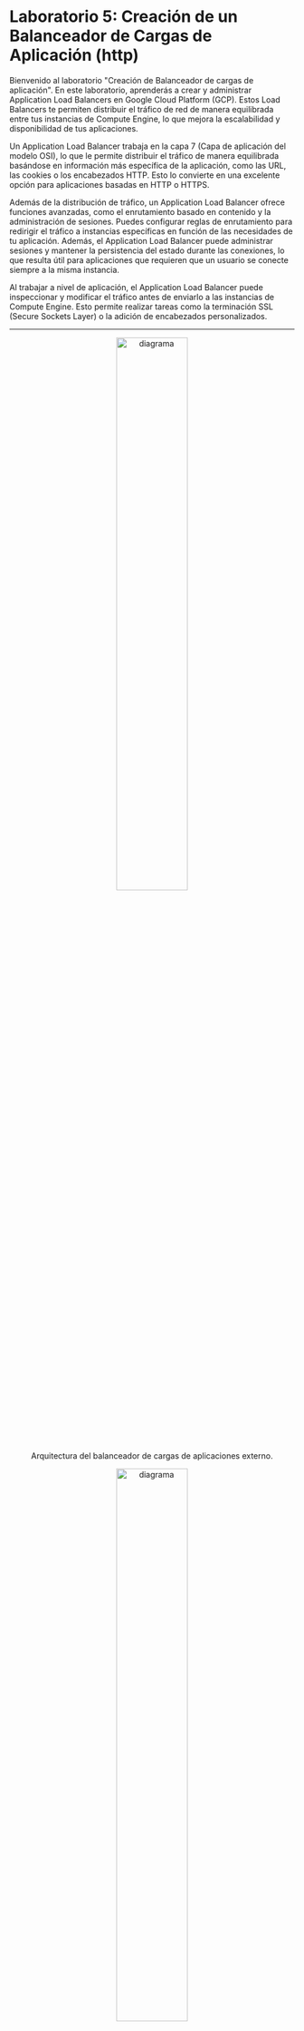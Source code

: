 # Laboratorio 5: Creación de un Balanceador de Cargas de Aplicación (http)

Bienvenido al laboratorio "Creación de Balanceador de cargas de aplicación". En este laboratorio, aprenderás a crear y administrar Application Load Balancers en Google Cloud Platform (GCP). Estos Load Balancers te permiten distribuir el tráfico de red de manera equilibrada entre tus instancias de Compute Engine, lo que mejora la escalabilidad y disponibilidad de tus aplicaciones.

Un Application Load Balancer trabaja en la capa 7 (Capa de aplicación del modelo OSI), lo que le permite distribuir el tráfico de manera equilibrada basándose en información más específica de la aplicación, como las URL, las cookies o los encabezados HTTP. Esto lo convierte en una excelente opción para aplicaciones basadas en HTTP o HTTPS.

Además de la distribución de tráfico, un Application Load Balancer ofrece funciones avanzadas, como el enrutamiento basado en contenido y la administración de sesiones. Puedes configurar reglas de enrutamiento para redirigir el tráfico a instancias específicas en función de las necesidades de tu aplicación. Además, el Application Load Balancer puede administrar sesiones y mantener la persistencia del estado durante las conexiones, lo que resulta útil para aplicaciones que requieren que un usuario se conecte siempre a la misma instancia.

Al trabajar a nivel de aplicación, el Application Load Balancer puede inspeccionar y modificar el tráfico antes de enviarlo a las instancias de Compute Engine. Esto permite realizar tareas como la terminación SSL (Secure Sockets Layer) o la adición de encabezados personalizados.

---


<p align="center">
  <img src="./imagenes/diagrama.png" alt="diagrama" width="50%" height="50%">
</p>

<p align="center">
  Arquitectura del balanceador de cargas de aplicaciones externo.
</p>


<p align="center">
  <img src="./imagenes/diagrama2.png" alt="diagrama" width="50%" height="50%">
</p>

<p align="center">
  Arquitectura basado en rutas con balanceadores de cargas de aplicaciones internos.
</p>

## Antes de comenzar
Antes de comenzar este laboratorio, es necesario que tengas una cuenta en GCP y conozcas los conceptos básicos de la plataforma.

## Objetivo
En este lab, aprenderás cómo crear y configurar un balanceador de carga de aplicación para distribuir el trabajo en diferentes máquinas virtuales de GCE. También aprenderás a crear algunos de los recursos necesarios para poder poner en marcha el LB tales como:

  - Una plantilla de instancias
  - Un grupo de instancias administrado (que usará  la plantilla de instancias)
  - Una regla de firewall
  - Una Ip Externa estática
  - Un recurso de verificación de estado (health-check)
  - Un servicio de backend, que es a donde se mandará el tráfico desde el LB (a éste será asociado el grupo de instancias)
  - Un mapa de URLs, que servirá para enrutar las solicitudes entrantes al servicio de backend indicado
  - Crea un Proxy HTTP de destino, que servirá para enrutar las solicitudes al mapa de URLs
  - Una regla de reenvío global, que servirá para enrutar las solicitudes entrantes al proxy

  
Después de completar este lab, podrás:

Tener los conocimientos para crear los recursos necesarios para poner en marcha un Balanceador de aplicación.
Entender el uso y aplicación de un Balanceador de aplicación (http).

## Instrucciones


Este Lab tiene dos modalidades: 

---
### Modalidad Paso a Paso

Ejecutar de forma manual cada una de las instrucciones, lo que permite visualizar y explorar el avance desde la consola. Para ello ejecuta los siguientes pasos:



### Creación de recursos para el Load Balancer de aplicación

1. Crear la plantilla que se usará para el balanceador de cargas:

```
gcloud compute instance-templates create lb-backend-template \
   --region=us-east4 \
   --network=default \
   --subnet=default \
   --tags=allow-health-check \
   --machine-type=e2-medium \
   --image-family=debian-11 \
   --image-project=debian-cloud \
   --metadata=startup-script='#!/bin/bash
     apt-get update
     apt-get install apache2 -y
     a2ensite default-ssl
     a2enmod ssl
     vm_hostname="$(curl -H "Metadata-Flavor:Google" \
     http://169.254.169.254/computeMetadata/v1/instance/name)"
     echo "Página mostrada desde la vm: $vm_hostname" | \
     tee /var/www/html/index.html
     systemctl restart apache2'
```

2. Crea un grupo de instancias administrado basado en la plantilla:

```
gcloud compute instance-groups managed create lb-backend-group \
   --template=lb-backend-template --size=2 --zone=us-east4-a 
```

3. Crea una regla de firewall que nos servirá para permitir el acceso del health check a las vms.

```
gcloud compute firewall-rules create fw-allow-health-check \
  --network=default \
  --action=allow \
  --direction=ingress \
  --source-ranges=130.211.0.0/22,35.191.0.0/16 \
  --target-tags=allow-health-check \
  --rules=tcp:80
```

Nota: La regla de entrada permite el tráfico de los sistemas de verificación de estado de Google Cloud (130.211.0.0/22 y 35.191.0.0/16). Con la etiqueta de destino allow-health-check podremos identificar las vms a las que afectará la regla.


4. Ahora es necesario configurar una dirección IP externa, estática y global que usarán los usuarios para llegar al balanceador de cargas:

```
gcloud compute addresses create lb-ipv4-1 \
  --ip-version=IPV4 \
  --global
```

Con la siguiente instrucción podemos obtener la dirección ip 

```
gcloud compute addresses describe lb-ipv4-1 \
  --format="get(address)" \
  --global
```

5. Crea una verificación de estado para el balanceador de cargas:

```
gcloud compute health-checks create http http-basic-check \
  --port 80
```

6. Crea un servicio de backend:

```
gcloud compute backend-services create web-backend-service \
  --protocol=HTTP \
  --port-name=http \
  --health-checks=http-basic-check \
  --global
```

7. Agrega tu grupo de instancias como backend al servicio de backend:

```
gcloud compute backend-services add-backend web-backend-service \
  --instance-group=lb-backend-group \
  --instance-group-zone=us-east4-a \
  --global
```

8. Crea un mapa de URLs para enrutar las solicitudes entrantes al servicio de backend predeterminado:

```
gcloud compute url-maps create web-map-http \
    --default-service web-backend-service
```

9. Crea un Proxy HTTP de destino para enrutar las solicitudes a tu mapa de URLs:

```
gcloud compute target-http-proxies create http-lb-proxy \
    --url-map web-map-http
```

10. Crea una regla de reenvío global para enrutar las solicitudes entrantes al proxy:

```
gcloud compute forwarding-rules create http-content-rule \
    --address=lb-ipv4-1\
    --global \
    --target-http-proxy=http-lb-proxy \
    --ports=80
```




### Prueba el tráfico enviado al balanceador y de ahí a las instancias.

Ahora que ya tienes todo configurado para el servicio de balanceo de cargas, podemos comenzar a enviar tráfico a la ip estática externa y ver cómo se distribuye el tráfico a las diferentes instancias.

### Validar que las VMs que conforman el Backend del balanceador de carga están en buen estado

1. Primero obtendremos el nombre del backend de nuestro load_balancer de nombre web-map-http y lo almacenaremos en una variable

`BACKEND_NAME=$(gcloud compute url-maps describe web-map-http --format="value(defaultService.basename())")`

2. Validamos que el nombre se haya obtenido correctamente

`echo $BACKEND_NAME`

3. Ahora si podemos obtener la salud de las instancias del backend con la siguiente instrucción

`gcloud compute backend-services get-health $BACKEND_NAME  --global`


La salida debe de verse de forma similar a la siguiente imagen.

<p align="center">
  <img src="./imagenes/validacion1.png" alt="validacion" width="50%" height="50%">
</p>

4. Almacenaremos la dirección IP externa en una variable de entorno:

`IPEXTERNA_LB=$(gcloud compute forwarding-rules describe http-content-rule --global --format="value(IPAddress)")`

3. Muestra la dirección IP externa:

`echo $IPEXTERNA_LB`

4.- Utilizaremos el comando curl para acceder a la dirección IP externa y veamos que contenido nos entrega en diferentes peticiones

`for ((i=1; i<=10; i++)); do curl -m1 $IPEXTERNA_LB; done`

La respuesta del comando curl se alterna de manera aleatoria entre las tres instancias. Si al principio la respuesta es incorrecta, esperar unos segundos a que toda la configuración se cargue por completo y las instancias estén en buen estado antes de volver a intentarlo.


## ***¡Felicidades!***

Ahora ya has entendido como crear y configurar un Balanceador de Carga de aplicación y has podido comprobar como se realiza la distribución de tráfico desde una misma IP a cada una de las instancias que tenemos como backend.


---
### Modalidad Automática

Ejecutar de forma automática mediante un shell script. Lo que permitirá ver el resultado del laboratorio, pero realizandolo de forma automática mediante un script. Para ello ejecuta los siguientes pasos:


1. Asegúrate de tener acceso a la CLI de GCP.
2. Abre la consola de cloud shell en GCP.
3. Clona este repositorio y accede a la carpeta "Lab5_Apllication_LB".
4. Ejecuta el script `create_application_lb.sh` para crear todos los recursos necesarios para probar el load balancer de aplicación.
5. Verifica que puedas accesar a las vms desde un navegador y que también puedas acceder al LB con la IP estática generada.

## Validaciones


Si se desea realizar las validaciones de forma automática, entonces sólo ejecutar el script `validar_lab.sh`


## Archivos
Este laboratorio incluye los siguientes archivos:
- `create_application_lb.sh`: script para crear los recursos necesarios para el Load Balancer de Aplicación
- `validar_lab.sh`: Valida que se hayan completado los objetivos del lab correctamente
- `limpiar_lab.sh`: Este script ayuda e aliminar los recursos aprovisionados en este lab y evitar cargos extras en nuestra cuenta

---

## Ayuda de Comandos utilizados

- `gcloud compute instance-templates create`: Este comando se utiliza para crear una plantilla de instancia en Google Cloud.

  Las banderas utilizadas en este comando son las siguientes:

  `--region`: Especifica la región en la que se creará la plantilla de instancia. En este caso, se utiliza el valor de la variable `$DEF_REGION`.

  `--network`: Especifica la red en la que se creará la instancia. En este caso, se utiliza la red predeterminada (`default`).

  `--subnet`: Especifica la subred en la que se creará la instancia. En este caso, se utiliza la subred predeterminada (`default`).

  `--tags`: Especifica las etiquetas que se asignarán a la instancia. En este caso, se utiliza el valor de la variable `$NET_TAG`.

  `--machine-type`: Especifica el tipo de máquina para la instancia. En este caso, se utiliza `e2-medium`.

  `--image-family`: Especifica la familia de imágenes que se utilizará para crear la instancia. En este caso, se utiliza `debian-11`.

  `--image-project`: Especifica el proyecto en el que se encuentra la imagen de la instancia. En este caso, se utiliza `debian-cloud`.

  `--metadata`: Especifica los metadatos de la instancia, incluido el script de inicio. En este caso, se utiliza el siguiente script:

    ```
    #!/bin/bash
    apt-get update
    apt-get install apache2 -y
    a2ensite default-ssl
    a2enmod ssl
    vm_hostname="$(curl -H "Metadata-Flavor:Google" \
    http://169.254.169.254/computeMetadata/v1/instance/name)"
    echo "Página mostrada desde la vm: $vm_hostname" | \
    tee /var/www/html/index.html
    systemctl restart apache2
    ```

Este comando crea una plantilla de instancia con la configuración especificada, incluyendo la región, la red, la subred, las etiquetas, el tipo de máquina, la imagen y el script de inicio.


Aquí está la documentación del comando que has proporcionado:

- `gcloud compute instance-groups managed create`: Este comando se utiliza para crear un grupo de instancias administradas en Google Cloud.

  Las banderas utilizadas en este comando son las siguientes:

  `--template`: Especifica la plantilla de instancia que se utilizará para crear las instancias en el grupo. En este caso, se utiliza el valor de la variable `$INSTANCE_TEMPLATE`.

  `--size`: Especifica el número de instancias que se crearán en el grupo. En este caso, se utiliza el valor `2`.

  `--zone`: Especifica la zona en la que se creará el grupo de instancias. En este caso, se utiliza el valor de la variable `$DEF_ZONE`.

Este comando crea un grupo de instancias administradas con la configuración especificada, incluyendo la plantilla de instancia, el tamaño del grupo y la zona.


- `gcloud compute firewall-rules create`: Este comando se usa para crear una regla de firewall que permita el tráfico HTTP a la máquina virtual.


    `gcloud compute firewall-rules create allow-http`: Crea una regla de firewall llamada allow-http

    Las banderas utilizadas en este comando son las siguientes:
    
    `--allow tcp:80`: Permite el tráfico TCP en el puerto 80

    `--target-tags http-server`: Aplica la regla de firewall a las máquinas virtuales con la etiqueta http-server
    
    `--source-ranges` 0.0.0.0/0: Permite el acceso desde cualquier dirección IP
    
    `--description` "Allow HTTP traffic": Agrega una descripción para la regla de firewall


- `gcloud compute addresses create network-lb-ip-1`: Crea una dirección IP estática llamada network-lb-ip-1

    Las banderas utilizadas en este comando son las siguientes:

  `--region us-central1`: Especifica la región donde se creará la dirección IP estática.

  `--description "Mi IP estática"`: Agrega una descripción para la dirección IP estática.

  `--subnet my-subnet`: Asocia la dirección IP estática con la subred llamada my-subnet.

  `--project my-project`: Especifica el proyecto donde se creará la dirección IP estática.


- `gcloud compute http-health-checks create basic-check`: Este comando se utiliza para crear un Health Check de HTTP de nombre basic-check.

    Las banderas que podemos utilizar con este comando son las siguientes:

  `--port`: Especifica el puerto en el que se realizará la comprobación de salud. En este caso, se utiliza el puerto 80.

  `--request-path`: Especifica la ruta del recurso que se utilizará para la comprobación de salud. En este caso, se utiliza /health.

  `--check-interval`: Especifica el intervalo de tiempo en segundos entre cada comprobación de salud. En este caso, se utiliza un intervalo de 5 segundos.

  `--timeout`: Especifica el tiempo máximo en segundos para esperar una respuesta del recurso en la comprobación de salud. En este caso, se utiliza un tiempo de espera de 5 segundos.

  `--unhealthy-threshold`: Especifica el número de comprobaciones consecutivas fallidas antes de considerar el recurso como no saludable. En este caso, se utiliza un umbral de 3 comprobaciones fallidas.

  `--healthy-threshold`: Especifica el número de comprobaciones consecutivas exitosas antes de considerar el recurso como saludable nuevamente. En este caso, se utiliza un umbral de 2 comprobaciones exitosas.

  `--project`: Especifica el proyecto en el que se creará el Health Check de HTTP.

  `--description`: Agrega una descripción para el Health Check de HTTP.

  `--host`: Especifica el nombre de host para la comprobación de salud. En este caso, se utiliza example.com.

  `--request-port`: Especifica el puerto de destino para la comprobación de salud. En este caso, se utiliza el puerto 80.

  `--proxy-header`: Especifica una cabecera HTTP opcional para la comprobación de salud.

  `--request-proxy-header`: Especifica una cabecera HTTP opcional para la comprobación de sal  


- `gcloud compute backend-services create`: Este comando crea un servicio de backend con la configuración especificada, incluyendo el protocolo, el nombre del puerto, la verificación de salud y el alcance global.

  Las banderas utilizadas en este comando son las siguientes:

  `--protocol`: Especifica el protocolo que se utilizará para el servicio de backend. En este caso, se utiliza `HTTP`.

  `--port-name`: Especifica el nombre del puerto que se utilizará para el servicio de backend. En este caso, se utiliza `http`.

  `--health-checks`: Especifica la verificación de salud que se utilizará para el servicio de backend. En este caso, se utiliza el valor de la variable `$HEALTH_CHECK`.

  `--global`: Especifica que el servicio de backend será global, lo que significa que estará disponible en todas las regiones.



- `gcloud compute backend-services add-backend`: Este comando se utiliza para agregar un backend (grupo de instancias) a un servicio de backend existente en Google Cloud.

  Las banderas utilizadas en este comando son las siguientes:

  `--instance-group`: Especifica el nombre del grupo de instancias que se agregará como backend al servicio de backend. En este caso, se utiliza el valor de la variable `$INSTANCE_GROUP`.

  `--instance-group-zone`: Especifica la zona en la que se encuentra el grupo de instancias. En este caso, se utiliza el valor de la variable `$DEF_ZONE`.

  `--global`: Especifica que el backend se agregará a nivel global en el servicio de backend.


Aquí tienes la documentación del comando que has proporcionado:

- `gcloud compute url-maps create`: Este comando crea un mapa de URL con el nombre especificado y asigna el servicio de backend especificado como el servicio predeterminado para el mapa de URL.

  Las banderas utilizadas en este comando son las siguientes:

  `--default-service`: Especifica el servicio de backend que se utilizará como servicio predeterminado en el mapa de URL. En este caso, se utiliza el valor de la variable `$BACKEND_NAME`.


- `gcloud compute target-http-proxies create`: Este comando crea un proxy HTTP objetivo con el nombre especificado y lo asocia con el mapa de URL especificado.

  Las banderas utilizadas en este comando son las siguientes:

  `--url-map`: Especifica el mapa de URL que se asociará con el proxy HTTP objetivo. En este caso, se utiliza el valor de la variable `$URL_MAP`.


- `gcloud compute forwarding-rules create`: Este comando crea una regla de reenvío con el nombre especificado y configura la dirección IP, el ámbito global, el proxy HTTP objetivo y el puerto.

  Las banderas utilizadas en este comando son las siguientes:

  `--address`: Especifica la dirección IP que se asociará con la regla de reenvío. En este caso, se utiliza el valor de la variable `$IP_LB`.

  `--global`: Especifica que la regla de reenvío será global, lo que significa que estará disponible en todas las regiones.

  `--target-http-proxy`: Especifica el proxy HTTP objetivo que se utilizará para el reenvío de tráfico. En este caso, se utiliza el valor de la variable `$TARGET_PROXY`.

  `--ports`: Especifica los puertos en los que se escuchará el tráfico entrante. En este caso, se utiliza el puerto `80`.

<br>

---

## Conclusiones
Al finalizar este laboratorio, habrás aprendido a configurar y utilizar un Load Balancer de aplicación en Google Cloud Platform. Aprenderás a crear y configurar instancias de máquinas virtuales a partir de una plantilla de instancias y a implementar un Load Balancer de aplicación para distribuir el tráfico de manera eficiente entre estas instancias. Esto es un paso importante para lograr una alta disponibilidad y escalabilidad en tus aplicaciones web alojadas en la nube, permitiéndote gestionar de manera eficiente el tráfico de aplicación y garantizar un rendimiento óptimo para los usuarios.

